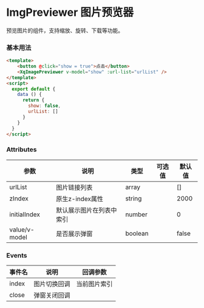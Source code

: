 # ImgPreviewer 图片预览器

预览图片的组件，支持缩放、旋转、下载等功能。

### 基本用法

```html
<template>
    <button @click="show = true">点击</button>
    <XqImagePreviewer v-model="show" :url-list="urlList" />
</template>
<script>
  export default {
    data () {
      return {
        show: false,
        urlList: []
      }
    }
  }
</script>

```

### Attributes

| 参数              | 说明                             | 类型            | 可选值 | 默认值 |
| ----------------- | -------------------------------- | --------------- | ------ | ------ |
| urlList              | 图片链接列表   | array          |        |     []   |
| zIndex              | 原生z-index属性             | string  |   | 2000
| initialIndex             | 默认展示图片在列表中索引  | number |        |  0   |
| value/v-model               | 是否展示弹窗 | boolean |        |   false   |


### Events

| 事件名 | 说明               | 回调参数 |
| ------ | ------------------ | -------- |
| index  | 图片切换回调 | 当前图片索引  |
| close  | 弹窗关闭回调 |   |
